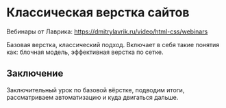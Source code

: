 # Классическая верстка сайтов

Вебинары от Лаврика: https://dmitrylavrik.ru/video/html-css/webinars

Базовая верстка, классический подход. Включает в себя такие понятия как: блочная модель, эффективная верстка по сетке.

## Заключение
Заключительный урок по базовой вёрстке, подводим итоги, рассматриваем автоматизацию и куда двигаться дальше.

